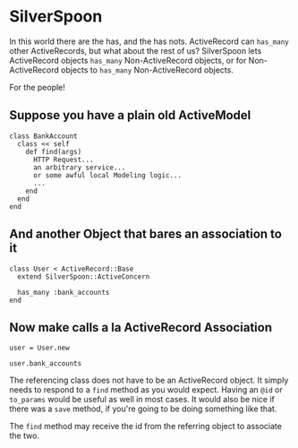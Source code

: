 # SilverSpoon
In this world there are the has, and the has nots.  ActiveRecord can `has_many` other ActiveRecords, but what about the rest of us? SilverSpoon lets ActiveRecord objects `has_many` Non-ActiveRecord objects, or for Non-ActiveRecord objects to `has_many` Non-ActiveRecord objects.  

For the people!

## Suppose you have a plain old ActiveModel

    class BankAccount
      class << self
        def find(args)
          HTTP Request...
          an arbitrary service...
          or some awful local Modeling logic...
          ...
        end
      end
    end

## And another Object that bares an association to it

    class User < ActiveRecord::Base
      extend SilverSpoon::ActiveConcern

      has_many :bank_accounts
    end

## Now make calls a la ActiveRecord Association

    user = User.new

    user.bank_accounts

The referencing class does not have to be an ActiveRecord object.  It simply needs to respond to a `find` method as you would expect. Having an `@id` or `to_params` would be useful as well in most cases.  It would also be nice if there was a `save` method, if you're going to be doing something like that.

The `find` method may receive the id from the referring object to associate the two.

